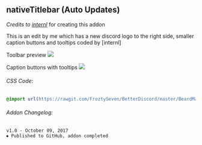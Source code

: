 
## nativeTitlebar (Auto Updates)
*Credits to [internl](https://github.com/intrnl)* for creating this addon

This is an edit by me which has a new discord logo to the right side, smaller caption buttons and tooltips coded by [internl]

Toolbar preview
![](https://vgy.me/aHUKBH.jpg)

Caption buttons with tooltips
![](https://vgy.me/b4NKBS.gif)

###### CSS Code:
```css
@import url(https://rawgit.com/FroztySeven/BetterDiscord/master/BeardMaterial_Addons/ClassicServerDropdown/code.css);
```

###### Addon Changelog:
```
v1.0 - October 09, 2017
⦁ Published to GitHub, addon completed
```

